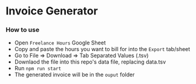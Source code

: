 # Invoice Generator

### How to use
- Open `Freelance Hours` Google Sheet
- Copy and paste the hours you want to bill for into the `Export` tab/sheet
- Go to File => Download => Tab Separated Values (.tsv)
- Downlaod the file into this repo's data file, replacing data.tsv
- Run `npm run start`
- The generated invoice will be in the `ouput` folder
